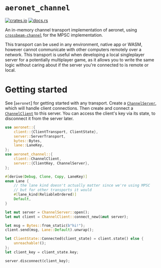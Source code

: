 # `aeronet_channel`

[![crates.io](https://img.shields.io/crates/v/aeronet_channel.svg)](https://crates.io/crates/aeronet_channel)
[![docs.rs](https://img.shields.io/docsrs/aeronet_channel)](https://docs.rs/aeronet_channel)

An in-memory channel transport implementation of aeronet, using
[`crossbeam-channel`](https://docs.rs/crossbeam-channel) for the MPSC implementation.

This transport can be used in any environment, native app or WASM, however cannot communicate with
other computers remotely over a network. This transport is useful when developing a local
singleplayer server for a potentially multiplayer game, as it allows you to write the same logic
without caring about if the server you're connected to is remote or local.

# Getting started

See [`aeronet`] for getting started with any transport. Create a [`ChannelServer`], which will
handle client connections. Then create and connect a [`ChannelClient`] to this server. You can
access the client's key via its state, to disconnect it from the server later.

```rust
use aeronet::{
    client::{ClientTransport, ClientState},
    server::ServerTransport,
    bytes::Bytes,
    lane::LaneKey,
};
use aeronet_channel::{
    client::ChannelClient,
    server::{ClientKey, ChannelServer},
};

#[derive(Debug, Clone, Copy, LaneKey)]
enum Lane {
    // the lane kind doesn't actually matter since we're using MPSC
    // but for other transports it would
    #[lane_kind(ReliableOrdered)]
    Default,
}

let mut server = ChannelServer::open();
let mut client = ChannelClient::connect_new(&mut server);

let msg = Bytes::from_static(b"hi!");
client.send(msg, Lane::Default).unwrap();

let ClientState::Connected(client_state) = client.state() else {
    unreachable!();
};
let client_key = client_state.key;

server.disconnect(client_key);
```

[`ChannelClient`]: client::ChannelClient
[`ChannelServer`]: server::ChannelServer
